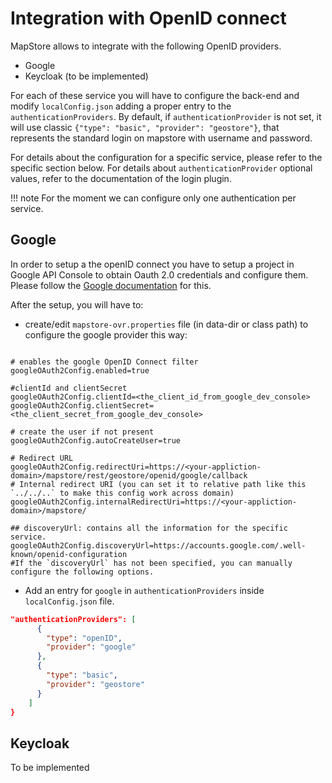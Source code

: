 # Integration with OpenID connect

MapStore allows to integrate with the following OpenID providers.

- Google
- Keycloak (to be implemented)

For each of these service you will have to configure the back-end and modify `localConfig.json` adding a proper entry to the `authenticationProviders`.
By default, if `authenticationProvider` is not set, it will use classic `{"type": "basic", "provider": "geostore"}`, that represents the standard login on mapstore with username and password.

For details about the configuration for a specific service, please refer to the specific section below. For details about `authenticationProvider` optional values, refer to the documentation of the login plugin.

!!! note
    For the moment we can configure only one authentication per service.

## Google

In order to setup a the openID connect you have to setup a project in Google API Console to obtain Oauth 2.0 credentials and configure them. Please follow the [Google documentation](https://developers.google.com/identity/protocols/oauth2/openid-connect) for this.

After the setup, you will have to:

- create/edit `mapstore-ovr.properties` file (in data-dir or class path) to configure the google provider this way:

```properties

# enables the google OpenID Connect filter
googleOAuth2Config.enabled=true

#clientId and clientSecret
googleOAuth2Config.clientId=<the_client_id_from_google_dev_console>
googleOAuth2Config.clientSecret=<the_client_secret_from_google_dev_console>

# create the user if not present
googleOAuth2Config.autoCreateUser=true

# Redirect URL
googleOAuth2Config.redirectUri=https://<your-appliction-domain>/mapstore/rest/geostore/openid/google/callback
# Internal redirect URI (you can set it to relative path like this `../../..` to make this config work across domain)
googleOAuth2Config.internalRedirectUri=https://<your-appliction-domain>/mapstore/

## discoveryUrl: contains all the information for the specific service.
googleOAuth2Config.discoveryUrl=https://accounts.google.com/.well-known/openid-configuration
#If the `discoveryUrl` has not been specified, you can manually configure the following options.
```

- Add an entry for `google` in `authenticationProviders` inside `localConfig.json` file.

```json
"authenticationProviders": [
      {
        "type": "openID",
        "provider": "google"
      },
      {
        "type": "basic",
        "provider": "geostore"
      }
    ]
}
```

## Keycloak

 To be implemented
